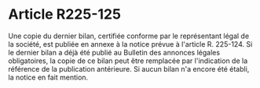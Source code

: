 # Article R225-125

Une copie du dernier bilan, certifiée conforme par le représentant légal de la société, est publiée en annexe à la notice prévue à l'article R. 225-124.   Si le dernier bilan a déjà été publié au Bulletin des annonces légales obligatoires, la copie de ce bilan peut être remplacée par l'indication de la référence de la publication antérieure.   Si aucun bilan n'a encore été établi, la notice en fait mention.